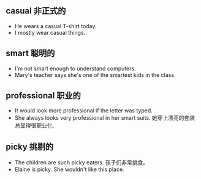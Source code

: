 ## casual 非正式的
* He wears a casual T-shirt today.
* I mostly wear casual things.

## smart 聪明的
* I'm not smart enough to understand computers.
* Mary's teacher says she's one of the smartest kids in the class. 

## professional 职业的
* It would look more professional if the letter was typed.
* She always looks very professional in her smart suits. 她穿上漂亮的套装总显得很职业化.

## picky 挑剔的
* The children are such picky eaters. 孩子们非常挑食。
* Elaine is picky. She wouldn't like this place.

